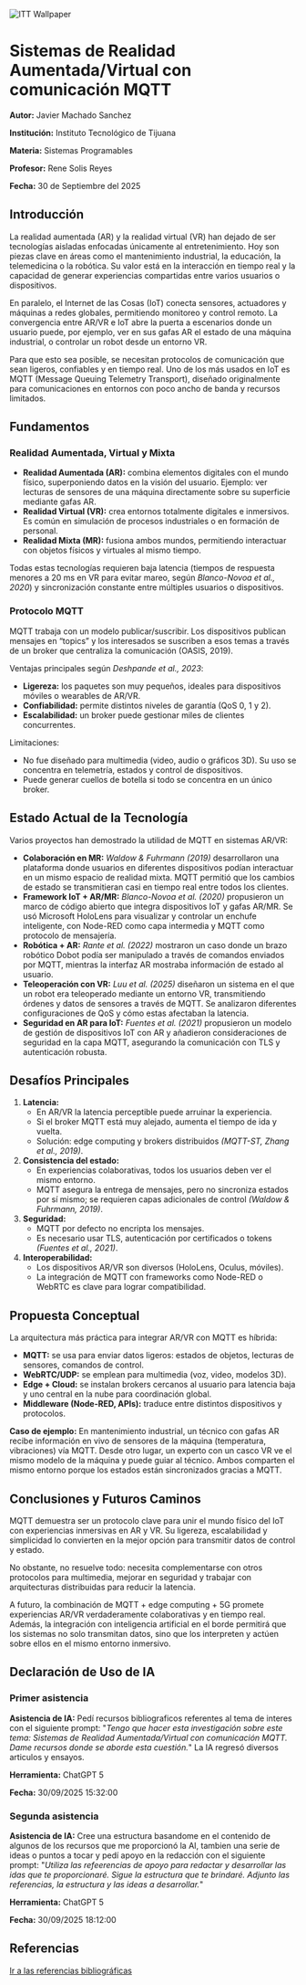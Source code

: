 ![ITT Wallpaper](recursos/wallpaper_itt.png)
# Sistemas de Realidad Aumentada/Virtual con comunicación MQTT

**Autor:** Javier Machado Sanchez
  
**Institución:** Instituto Tecnológico de Tijuana
  
**Materia:** Sistemas Programables
  
**Profesor:** Rene Solis Reyes
  
**Fecha:** 30 de Septiembre del 2025
## Introducción
La realidad aumentada (AR) y la realidad virtual (VR) han dejado de ser tecnologías aisladas enfocadas únicamente al entretenimiento. Hoy son piezas clave en áreas como el mantenimiento industrial, la educación, la telemedicina o la robótica. Su valor está en la interacción en tiempo real y la capacidad de generar experiencias compartidas entre varios usuarios o dispositivos.
  
En paralelo, el Internet de las Cosas (IoT) conecta sensores, actuadores y máquinas a redes globales, permitiendo monitoreo y control remoto. La convergencia entre AR/VR e IoT abre la puerta a escenarios donde un usuario puede, por ejemplo, ver en sus gafas AR el estado de una máquina industrial, o controlar un robot desde un entorno VR.
  
Para que esto sea posible, se necesitan protocolos de comunicación que sean ligeros, confiables y en tiempo real. Uno de los más usados en IoT es MQTT (Message Queuing Telemetry Transport), diseñado originalmente para comunicaciones en entornos con poco ancho de banda y recursos limitados.
## Fundamentos
### Realidad Aumentada, Virtual y Mixta
- **Realidad Aumentada (AR):** combina elementos digitales con el mundo físico, superponiendo datos en la visión del usuario. Ejemplo: ver lecturas de sensores de una máquina directamente sobre su superficie mediante gafas AR.
- **Realidad Virtual (VR):** crea entornos totalmente digitales e inmersivos. Es común en simulación de procesos industriales o en formación de personal.
- **Realidad Mixta (MR):** fusiona ambos mundos, permitiendo interactuar con objetos físicos y virtuales al mismo tiempo.
  
Todas estas tecnologías requieren baja latencia (tiempos de respuesta menores a 20 ms en VR para evitar mareo, según *Blanco-Novoa et al., 2020*) y sincronización constante entre múltiples usuarios o dispositivos.
### Protocolo MQTT
MQTT trabaja con un modelo publicar/suscribir. Los dispositivos publican mensajes en “topics” y los interesados se suscriben a esos temas a través de un broker que centraliza la comunicación (OASIS, 2019).
  
Ventajas principales según *Deshpande et al., 2023*:
- **Ligereza:** los paquetes son muy pequeños, ideales para dispositivos móviles o wearables de AR/VR.
- **Confiabilidad:** permite distintos niveles de garantía (QoS 0, 1 y 2).
- **Escalabilidad:** un broker puede gestionar miles de clientes concurrentes.
  
Limitaciones:
- No fue diseñado para multimedia (video, audio o gráficos 3D). Su uso se concentra en telemetría, estados y control de dispositivos.
- Puede generar cuellos de botella si todo se concentra en un único broker.
## Estado Actual de la Tecnología
Varios proyectos han demostrado la utilidad de MQTT en sistemas AR/VR:
- **Colaboración en MR:** *Waldow & Fuhrmann (2019)* desarrollaron una plataforma donde usuarios en diferentes dispositivos podían interactuar en un mismo espacio de realidad mixta. MQTT permitió que los cambios de estado se transmitieran casi en tiempo real entre todos los clientes.
- **Framework IoT + AR/MR:** *Blanco-Novoa et al. (2020)* propusieron un marco de código abierto que integra dispositivos IoT y gafas AR/MR. Se usó Microsoft HoloLens para visualizar y controlar un enchufe inteligente, con Node-RED como capa intermedia y MQTT como protocolo de mensajería.
- **Robótica + AR:** *Rante et al. (2022)* mostraron un caso donde un brazo robótico Dobot podía ser manipulado a través de comandos enviados por MQTT, mientras la interfaz AR mostraba información de estado al usuario.
- **Teleoperación con VR:** *Luu et al. (2025)* diseñaron un sistema en el que un robot era teleoperado mediante un entorno VR, transmitiendo órdenes y datos de sensores a través de MQTT. Se analizaron diferentes configuraciones de QoS y cómo estas afectaban la latencia.
- **Seguridad en AR para IoT:** *Fuentes et al. (2021)* propusieron un modelo de gestión de dispositivos IoT con AR y añadieron consideraciones de seguridad en la capa MQTT, asegurando la comunicación con TLS y autenticación robusta.
## Desafíos Principales
1. **Latencia:**
   - En AR/VR la latencia perceptible puede arruinar la experiencia.
   - Si el broker MQTT está muy alejado, aumenta el tiempo de ida y vuelta.
   - Solución: edge computing y brokers distribuidos *(MQTT-ST, Zhang et al., 2019)*.
2. **Consistencia del estado:**
   - En experiencias colaborativas, todos los usuarios deben ver el mismo entorno.
   - MQTT asegura la entrega de mensajes, pero no sincroniza estados por sí mismo; se requieren capas adicionales de control *(Waldow & Fuhrmann, 2019)*.
3. **Seguridad:**
   - MQTT por defecto no encripta los mensajes.
   - Es necesario usar TLS, autenticación por certificados o tokens *(Fuentes et al., 2021)*.
4. **Interoperabilidad:**
   - Los dispositivos AR/VR son diversos (HoloLens, Oculus, móviles).
   - La integración de MQTT con frameworks como Node-RED o WebRTC es clave para lograr compatibilidad.
## Propuesta Conceptual
La arquitectura más práctica para integrar AR/VR con MQTT es híbrida:
- **MQTT:** se usa para enviar datos ligeros: estados de objetos, lecturas de sensores, comandos de control.
- **WebRTC/UDP:** se emplean para multimedia (voz, video, modelos 3D).
- **Edge + Cloud:** se instalan brokers cercanos al usuario para latencia baja y uno central en la nube para coordinación global.
- **Middleware (Node-RED, APIs):** traduce entre distintos dispositivos y protocolos.
  
**Caso de ejemplo:**
En mantenimiento industrial, un técnico con gafas AR recibe información en vivo de sensores de la máquina (temperatura, vibraciones) vía MQTT. Desde otro lugar, un experto con un casco VR ve el mismo modelo de la máquina y puede guiar al técnico. Ambos comparten el mismo entorno porque los estados están sincronizados gracias a MQTT.
## Conclusiones y Futuros Caminos
MQTT demuestra ser un protocolo clave para unir el mundo físico del IoT con experiencias inmersivas en AR y VR. Su ligereza, escalabilidad y simplicidad lo convierten en la mejor opción para transmitir datos de control y estado.
  
No obstante, no resuelve todo: necesita complementarse con otros protocolos para multimedia, mejorar en seguridad y trabajar con arquitecturas distribuidas para reducir la latencia.
  
A futuro, la combinación de MQTT + edge computing + 5G promete experiencias AR/VR verdaderamente colaborativas y en tiempo real. Además, la integración con inteligencia artificial en el borde permitirá que los sistemas no solo transmitan datos, sino que los interpreten y actúen sobre ellos en el mismo entorno inmersivo.
## Declaración de Uso de IA
### Primer asistencia
**Asistencia de IA:** Pedí recursos bibliograficos referentes al tema de interes con el siguiente prompt: "*Tengo que hacer esta investigación sobre este tema: Sistemas de Realidad Aumentada/Virtual con comunicación MQTT. Dame recursos donde se aborde esta cuestión.*"
La IA regresó diversos articulos y ensayos.
  
**Herramienta:** ChatGPT 5
  
**Fecha:** 30/09/2025 15:32:00
### Segunda asistencia
**Asistencia de IA:** Cree una estructura basandome en el contenido de algunos de los recursos que me proporcionó la AI, tambien una serie de ideas o puntos a tocar y pedí apoyo en la redacción con el siguiente prompt: "*Utiliza las refeerencias de apoyo para redactar y desarrollar las idas que te proporcionaré. Sigue la estructura que te brindaré. Adjunto las referencias, la estructura y las ideas a desarrollar.*"

**Herramienta:** ChatGPT 5
  
**Fecha:** 30/09/2025 18:12:00

## Referencias
[Ir a las referencias bibliográficas](referencias.md)
